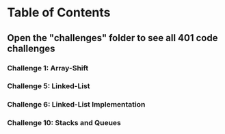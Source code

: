 # Table of Contents

## Open the "challenges" folder to see all 401 code challenges

### Challenge 1: Array-Shift

### Challenge 5: Linked-List

### Challenge 6: Linked-List Implementation

### Challenge 10: Stacks and Queues
